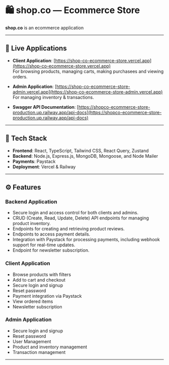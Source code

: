 # 🛍️ shop.co — Ecommerce Store

**shop.co** is an ecommerce application 

---

## 🔗 Live Applications

- **Client Application**: [https://shop-co-ecommerce-store.vercel.app](https://shop-co-ecommerce-store.vercel.app)  
  For browsing products, managing carts, making purchasees and viewing orders.

- **Admin Application**: [https://shop-co-ecommerce-store-admin.vercel.app](https://shop-co-ecommerce-store-admin.vercel.app)  
  For managing inventory & transactions.

- **Swagger API Documentation**: [https://shopco-ecommerce-store-production.up.railway.app/api-docs](https://shopco-ecommerce-store-production.up.railway.app/api-docs)

---

## 🧱 Tech Stack

- **Frontend**: React, TypeScript, Tailwind CSS, React Query, Zustand
- **Backend**: Node.js, Express.js, MongoDB, Mongoose, and Node Mailer
- **Payments**: Paystack
- **Deployment**: Vercel & Railway

---

## ⚙️ Features

### Backend Application 
- Secure login and access control for both clients and admins.
- CRUD (Create, Read, Update, Delete) API endpoints for managing product inventory.
- Endpoints for creating and retrieving product reviews.
- Endpoints to access payment details.
- Integration with Paystack for processing payments, including webhook support for real-time updates.
- Endpoint for newsletter subscription.

### Client Application
- Browse products with filters
- Add to cart and checkout
- Secure login and signup
- Reset password
- Payment integration via Paystack
- View ordered items
- Newsletter subscription

### Admin Application
- Secure login and signup
- Reset password
- User Management
- Product and inventory management
- Transaction management

---
